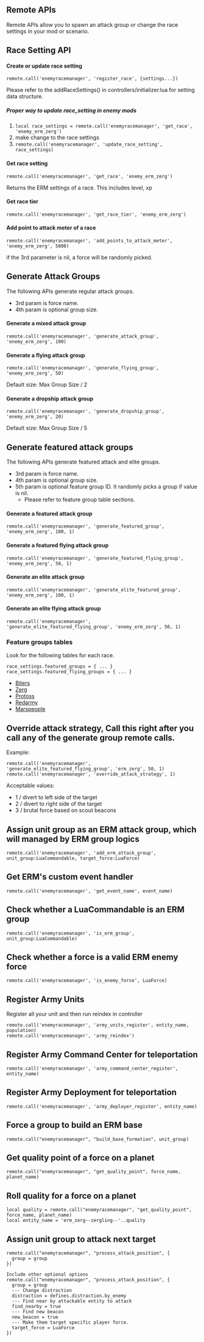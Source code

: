 ## Remote APIs

Remote APIs allow you to spawn an attack group or change the race settings in your mod or scenario.

## Race Setting API

#### Create or update race setting

```remote.call('enemyracemanager', 'register_race', {settings...})```

Please refer to the addRaceSettings() in controllers/initializer.lua for setting data structure.

##### Proper way to update race_setting in enemy mods

1. ```local race_settings = remote.call('enemyracemanager', 'get_race', 'enemy_erm_zerg')```
2. make change to the race settings
3. ```remote.call('enemyracemanager', 'update_race_setting', race_settings)```

#### Get race setting

```remote.call('enemyracemanager', 'get_race', 'enemy_erm_zerg')```

Returns the ERM settings of a race. This includes level, xp

#### Get race tier

```remote.call('enemyracemanager', 'get_race_tier', 'enemy_erm_zerg')```

#### Add point to attack meter of a race

```remote.call('enemyracemanager', 'add_points_to_attack_meter', 'enemy_erm_zerg', 5000)```

if the 3rd parameter is nil, a force will be randomly picked.

## Generate Attack Groups

The following APIs generate regular attack groups.

* 3rd param is force name.
* 4th param is optional group size.

#### Generate a mixed attack group

```remote.call('enemyracemanager', 'generate_attack_group', 'enemy_erm_zerg', 100)```

#### Generate a flying attack group

```remote.call('enemyracemanager', 'generate_flying_group', 'enemy_erm_zerg', 50)```

Default size: Max Group Size / 2

#### Generate a dropship attack group

``` remote.call('enemyracemanager', 'generate_dropship_group', 'enemy_erm_zerg', 20) ```

Default size: Max Group Size / 5

## Generate featured attack groups

The following APIs generate featured attack and elite groups.

* 3rd param is force name.
* 4th param is optional group size.
* 5th param is optional feature group ID. It randomly picks a group if value is nil.
    * Please refer to feature group table sections.

#### Generate a featured attack group

```remote.call('enemyracemanager', 'generate_featured_group', 'enemy_erm_zerg', 100, 1)```

#### Generate a featured flying attack group

```remote.call('enemyracemanager', 'generate_featured_flying_group', 'enemy_erm_zerg', 50, 1)```

#### Generate an elite attack group

```remote.call('enemyracemanager', 'generate_elite_featured_group', 'enemy_erm_zerg', 100, 1)```

#### Generate an elite flying attack group

```remote.call('enemyracemanager', 'generate_elite_featured_flying_group', 'enemy_erm_zerg', 50, 1)```

### Feature groups tables

Look for the following tables for each race.

```
race_settings.featured_groups = { ... }
race_settings.featured_flying_groups = { ... }
```

* [Biters](https://github.com/heyqule/enemy_race_manager/blob/main/controllers/initializer.lua#L80)
* [Zerg](https://github.com/heyqule/erm_zerg/blob/main/control.lua#L92)
* [Protoss](https://github.com/heyqule/erm_toss/blob/main/control.lua#L90)
* [Redarmy](https://github.com/heyqule/erm_redarmy/blob/main/control.lua#L90)
* [Marspeople](https://github.com/heyqule/erm_marspeople/blob/main/control.lua#L91)

## Override attack strategy, Call this right after you call any of the generate group remote calls.
Example:
```
remote.call('enemyracemanager', 'generate_elite_featured_flying_group', 'erm_zerg', 50, 1)
remote.call('enemyracemanager', 'override_attack_strategy', 1)
```
Acceptable values:
- 1 / divert to left side of the target
- 2 / divert to right side of the target
- 3 / brutal force based on scout beacons

## Assign unit group as an ERM attack group, which will managed by ERM group logics
```
remote.call('enemyracemanager', 'add_erm_attack_group', unit_group:LuaCommandable, target_force:LuaForce)
```


## Get ERM's custom event handler
```
remote.call('enemyracemanager', 'get_event_name', event_name)
```

## Check whether a LuaCommandable is an ERM group
```remote.call('enemyracemanager', 'is_erm_group', unit_group:LuaCommandable)```

## Check whether a force is a valid ERM enemy force
```
remote.call('enemyracemanager', 'is_enemy_force', LuaForce)
```

## Register Army Units
Register all your unit and then run reindex in controller
```
remote.call('enemyracemanager', 'army_units_register', entity_name, population)
remote.call('enemyracemanager', 'army_reindex')
```

## Register Army Command Center for teleportation
```
remote.call('enemyracemanager', 'army_command_center_register', entity_name)
```
## Register Army Deployment for teleportation
```
remote.call('enemyracemanager', 'army_deployer_register', entity_name)
```

## Force a group to build an ERM base
```
remote.call("enemyracemanager", "build_base_formation", unit_group)
```

## Get quality point of a force on a planet
```
remote.call("enemyracemanager", "get_quality_point", force_name, planet_name)
```

## Roll quality for a force on a planet
```
local quality = remote.call("enemyracemanager", "get_quality_point", force_name, planet_name)
local entity_name = 'erm_zerg--zergling--'..quality
```

## Assign unit group to attack next target
```
remote.call("enemyracemanager", "process_attack_position", {
  group = group
})

Include other optional options
remote.call("enemyracemanager", "process_attack_position", {
  group = group
  --- Change distraction
  distraction = defines.distraction.by_enemy
  --- Find near by attackable entity to attack
  find_nearby = true
  --- Find new beacon
  new_beacon = true
  --- Make them target specific player force.
  target_force = LuaForce
})
```